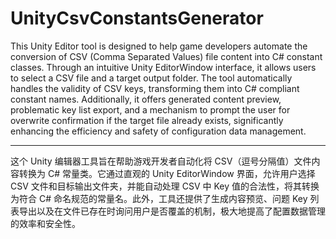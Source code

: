 # UnityCsvConstantsGenerator

This Unity Editor tool is designed to help game developers automate the conversion of CSV (Comma Separated Values) file content into C# constant classes. Through an intuitive Unity EditorWindow interface, it allows users to select a CSV file and a target output folder. The tool automatically handles the validity of CSV keys, transforming them into C# compliant constant names. Additionally, it offers generated content preview, problematic key list export, and a mechanism to prompt the user for overwrite confirmation if the target file already exists, significantly enhancing the efficiency and safety of configuration data management.

---

这个 Unity 编辑器工具旨在帮助游戏开发者自动化将 CSV（逗号分隔值）文件内容转换为 C# 常量类。它通过直观的 Unity EditorWindow 界面，允许用户选择 CSV 文件和目标输出文件夹，并能自动处理 CSV 中 Key 值的合法性，将其转换为符合 C# 命名规范的常量名。此外，工具还提供了生成内容预览、问题 Key 列表导出以及在文件已存在时询问用户是否覆盖的机制，极大地提高了配置数据管理的效率和安全性。

